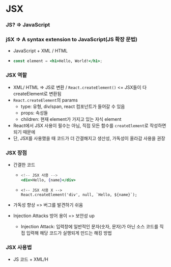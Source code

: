 # JSX

### JS? => JavaScript

### jSX => A syntax extension to JavaScript(JS 확장 문법)

- JavaScript + XML / HTML

- ```jsx
  const element = <h1>Hello, World!</h1>;
  ```



### JSX 역할

- XML/ HTML => JS로 변환 / `React.createElement()` <= JSX들이 다 createElement로 변환됨
- `React.createElement`의  params
  - type: 유형, div/span, react 컴포넌트가 들어갈 수 있음
  - props: 속성들
  - children: 현재 element가 가지고 있는 자식 element
- React에서 JSX 사용이 필수는 아님, 직접 모든 함수를 `createElement`로 작성하면 되기 때문에
- 단, JSX를 사용했을 때 코드가 더 간결해지고 생산성, 가독성이 올라감 사용을 권장



### JSX 장점

- 간결한 코드

  - ```jsx
    <!-- JSX 사용 -->
    <div>Hello, {name}</div>
    ```

  - ```react
    <!-- JSX 사용 X -->
    React.createElement('div', null, `Hello, ${name}`);
    ```

- 가독성 향상 => 버그를 발견하기 쉬움
- Injection Attacks 방어 용이 => 보안성 up
  - Injection Attack: 입력창에 일반적인 문자(숫자, 문자)가 아닌 소스 코드를 직접 입력해 해당 코드가 실행되게 만드는 해킹 방법



### JSX 사용법

- JS 코드 + XML/H